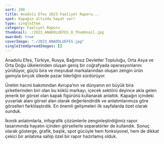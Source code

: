 ```yaml
---
sort: 200
title: Anadolu Efes 2023 Faaliyet Raporu...
spot: Kapağın altında hayat var!
type: singleItem
category: Faaliyet Raporu
thumbnail: ./2023_ANADOLUEFES_0_Thumbnail.jpg
awarded: true
coverImage: "./2023_ANADOLUEFES.jpg"
singleItemSpreadImages: []
---
```


Anadolu Efes, Türkiye, Rusya, Bağımsız Devletler Topluluğu, Orta Asya ve Orta Doğu ülkelerinden oluşan geniş bir coğrafyada operasyonlarını yürütüyor, güçlü bira ve meşrubat markalarından oluşan zengin ürün gamıyla birçok ülkede pazar liderliğini sürdürüyor.

Üretim hacmi bakımından Avrupa’nın ve dünyanın en büyük bira şirketlerinden biri olan bu köklü markayı, içecek sektörü deyince akla gelen jenerik bir görsel olan kapak figürünü kullanarak anlattık. Kapağın içindeki yuvarlak alanı görsel alan olarak değerlendirdik ve anlatımlarımıza göre görselleri farklılaştırdık. En önemli gelişmeleri ilk sayfalarda özet olarak sunduk.

İkonik anlatımlarla, infografik çözümlerle zenginleştirdiğimiz rapor tasarımında hayatın içinden görsellerle separatörler de kullandık. Sonuç olarak gösterge, grafik, başlık, spot gücüyle hem fonksiyonel, hem de dikkat çekici bir anlatıma sahip özel bir rapor hazırlamış olduk.
